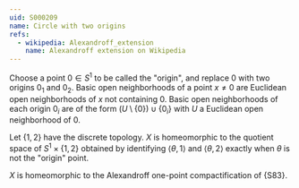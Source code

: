 ```yaml
---
uid: S000209
name: Circle with two origins
refs:
  - wikipedia: Alexandroff_extension
    name: Alexandroff extension on Wikipedia
---
```


Choose a point $0 \in S^1$ to be called the "origin", and replace $0$ with two origins $0_1$ and $0_2$. Basic open neighborhoods of a point $x \neq 0$ are Euclidean open neighborhoods of $x$ not containing $0$. Basic open neighborhoods of each origin $0_i$ are of the form $(U\setminus\{0\})\cup\{0_i\}$ with $U$ a Euclidean open neighborhood of $0$.

Let $\{1, 2\}$ have the discrete topology. $X$ is homeomorphic to the quotient space of $S^1 \times \{1, 2\}$ obtained by identifying $\langle \theta, 1 \rangle$ and $\langle \theta, 2 \rangle$ exactly when $\theta$ is not the "origin" point.

$X$ is homeomorphic to the Alexandroff one-point compactification of {S83}.